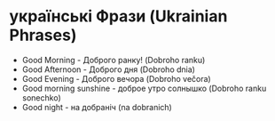 # українські Фрази (Ukrainian Phrases)

* Good Morning - Доброго ранку! (Dobroho ranku)
* Good Afternoon - Доброго дня (Dobroho dnia)
* Good Evening - Доброго вечора (Dobroho večora)
* Good morning sunshine - доброе утро солнышко (Dobroho ranku sonechko)
* Good night - на добраніч (na dobranich)
